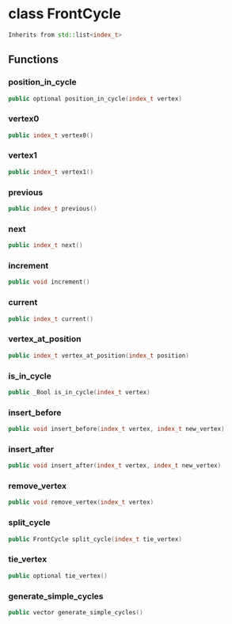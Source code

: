 # class FrontCycle


```cpp
Inherits from std::list<index_t>
```



## Functions

### position_in_cycle

```cpp
public optional position_in_cycle(index_t vertex)
```


### vertex0

```cpp
public index_t vertex0()
```


### vertex1

```cpp
public index_t vertex1()
```


### previous

```cpp
public index_t previous()
```


### next

```cpp
public index_t next()
```


### increment

```cpp
public void increment()
```


### current

```cpp
public index_t current()
```


### vertex_at_position

```cpp
public index_t vertex_at_position(index_t position)
```


### is_in_cycle

```cpp
public _Bool is_in_cycle(index_t vertex)
```


### insert_before

```cpp
public void insert_before(index_t vertex, index_t new_vertex)
```


### insert_after

```cpp
public void insert_after(index_t vertex, index_t new_vertex)
```


### remove_vertex

```cpp
public void remove_vertex(index_t vertex)
```


### split_cycle

```cpp
public FrontCycle split_cycle(index_t tie_vertex)
```


### tie_vertex

```cpp
public optional tie_vertex()
```


### generate_simple_cycles

```cpp
public vector generate_simple_cycles()
```





